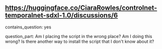 ## https://huggingface.co/CiaraRowles/controlnet-temporalnet-sdxl-1.0/discussions/6

contains_question: yes

question_part: Am I placing the script in the wrong place?
Am I doing this wrong?
Is there another way to install the script that I don't know about it?